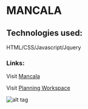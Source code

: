 # MANCALA

## Technologies used:
HTML/CSS/Javascript/Jquery
### Links:
Visit [Mancala](https://anessaa.github.io/Mancala/) 

Visit [Planning Workspace](https://trello.com/b/gkNDa3o1/mancala)

![alt tag](mancala/mancalaWireframe.png)




